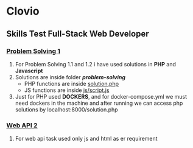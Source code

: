 # Clovio
## Skills Test Full-Stack Web Developer

### [Problem Solving 1](problem-solving)
1. For Problem Solving 1.1 and 1.2 i have used solutions in **PHP** and **Javascript** 
2. Solutions are inside folder ***problem-solving*** 
    - PHP functions are inside [solution.php](problem-solving/solution.php)
    - JS functions are inside [js/script.js](problem-solving/js/script.js)
3. Just for PHP used **DOCKERS**, and for docker-compose.yml we must need dockers in the machine and after running we can access php solutions by localhost:8000/solution.php

### [Web API 2](web-api)
1. For web api task used only js and html as er requirement